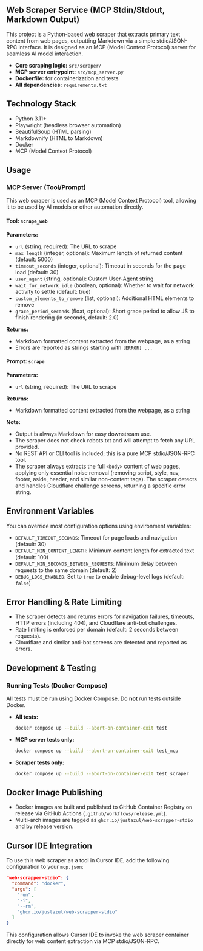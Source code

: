 ## Web Scraper Service (MCP Stdin/Stdout, Markdown Output)

This project is a Python-based web scraper that extracts primary text content from web pages, outputting Markdown via a simple stdio/JSON-RPC interface. It is designed as an MCP (Model Context Protocol) server for seamless AI model interaction.

- **Core scraping logic:** `src/scraper/`
- **MCP server entrypoint:** `src/mcp_server.py`
- **Dockerfile:** for containerization and tests
- **All dependencies:** `requirements.txt`

## Technology Stack
- Python 3.11+
- Playwright (headless browser automation)
- BeautifulSoup (HTML parsing)
- Markdownify (HTML to Markdown)
- Docker
- MCP (Model Context Protocol)

## Usage

### MCP Server (Tool/Prompt)

This web scraper is used as an MCP (Model Context Protocol) tool, allowing it to be used by AI models or other automation directly.

#### Tool: `scrape_web`

**Parameters:**
- `url` (string, required): The URL to scrape
- `max_length` (integer, optional): Maximum length of returned content (default: 5000)
- `timeout_seconds` (integer, optional): Timeout in seconds for the page load (default: 30)
- `user_agent` (string, optional): Custom User-Agent string
- `wait_for_network_idle` (boolean, optional): Whether to wait for network activity to settle (default: true)
- `custom_elements_to_remove` (list, optional): Additional HTML elements to remove
- `grace_period_seconds` (float, optional): Short grace period to allow JS to finish rendering (in seconds, default: 2.0)

**Returns:**
- Markdown formatted content extracted from the webpage, as a string
- Errors are reported as strings starting with `[ERROR] ...`

#### Prompt: `scrape`

**Parameters:**
- `url` (string, required): The URL to scrape

**Returns:**
- Markdown formatted content extracted from the webpage, as a string

**Note:**
- Output is always Markdown for easy downstream use.
- The scraper does not check robots.txt and will attempt to fetch any URL provided.
- No REST API or CLI tool is included; this is a pure MCP stdio/JSON-RPC tool.
- The scraper always extracts the full `<body>` content of web pages, applying only essential noise removal (removing script, style, nav, footer, aside, header, and similar non-content tags). The scraper detects and handles Cloudflare challenge screens, returning a specific error string.

## Environment Variables

You can override most configuration options using environment variables:

- `DEFAULT_TIMEOUT_SECONDS`: Timeout for page loads and navigation (default: 30)
- `DEFAULT_MIN_CONTENT_LENGTH`: Minimum content length for extracted text (default: 100)
- `DEFAULT_MIN_SECONDS_BETWEEN_REQUESTS`: Minimum delay between requests to the same domain (default: 2)
- `DEBUG_LOGS_ENABLED`: Set to `true` to enable debug-level logs (default: `false`)

## Error Handling & Rate Limiting

- The scraper detects and returns errors for navigation failures, timeouts, HTTP errors (including 404), and Cloudflare anti-bot challenges.
- Rate limiting is enforced per domain (default: 2 seconds between requests).
- Cloudflare and similar anti-bot screens are detected and reported as errors.

## Development & Testing

### Running Tests (Docker Compose)

All tests must be run using Docker Compose. Do **not** run tests outside Docker.

- **All tests:**
  ```sh
  docker compose up --build --abort-on-container-exit test
  ```
- **MCP server tests only:**
  ```sh
  docker compose up --build --abort-on-container-exit test_mcp
  ```
- **Scraper tests only:**
  ```sh
  docker compose up --build --abort-on-container-exit test_scraper
  ```

## Docker Image Publishing

- Docker images are built and published to GitHub Container Registry on release via GitHub Actions (`.github/workflows/release.yml`).
- Multi-arch images are tagged as `ghcr.io/justazul/web-scrapper-stdio` and by release version.

## Cursor IDE Integration

To use this web scraper as a tool in Cursor IDE, add the following configuration to your `mcp.json`:

```json
"web-scrapper-stdio": {
  "command": "docker",
  "args": [
    "run",
    "-i",
    "--rm",
    "ghcr.io/justazul/web-scrapper-stdio"
  ]
}
```

This configuration allows Cursor IDE to invoke the web scraper container directly for web content extraction via MCP stdio/JSON-RPC.
